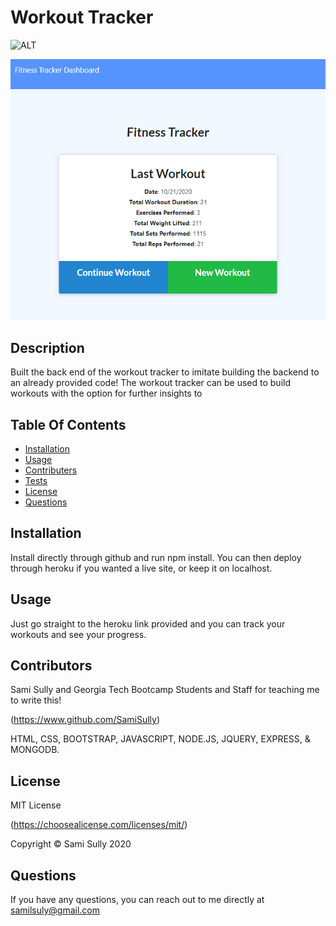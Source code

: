 # Workout Tracker

![ALT](https://img.shields.io/badge/license-MIT-blue)

![Image of Screenshot](public/assets/images/fitnessDemo.png)

## Description

Built the back end of the workout tracker to imitate building the backend to an already provided code!
The workout tracker can be used to build workouts with the option for further insights to

## Table Of Contents

- [Installation](#Installation)
- [Usage](#Usage)
- [Contributers](#Contributors)
- [Tests](#Tests)
- [License](#License)
- [Questions](#Questions)

## Installation

Install directly through github and run npm install. You can then deploy through heroku if you wanted a live site, or keep it on localhost.

## Usage

Just go straight to the heroku link provided and you can track your workouts and see your progress.

## Contributors

Sami Sully and Georgia Tech Bootcamp Students and Staff for teaching me to write this!

(https://www.github.com/SamiSully)

HTML, CSS, BOOTSTRAP, JAVASCRIPT, NODE.JS, JQUERY, EXPRESS, & MONGODB.

## License

MIT License

(https://choosealicense.com/licenses/mit/)

Copyright © Sami Sully 2020

## Questions

If you have any questions, you can reach out to me directly at samilsuly@gmail.com
